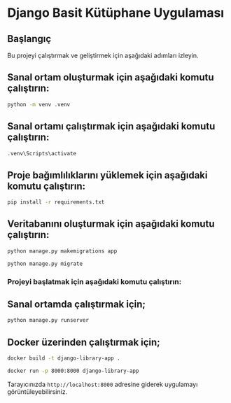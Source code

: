 # Django Basit Kütüphane Uygulaması

## Başlangıç

Bu projeyi çalıştırmak ve geliştirmek için aşağıdaki adımları izleyin.

## Sanal ortam oluşturmak için aşağıdaki komutu çalıştırın:

```bash
python -m venv .venv
```
## Sanal ortamı çalıştırmak için aşağıdaki komutu çalıştırın:
```bash
.venv\Scripts\activate
```

## Proje bağımlılıklarını yüklemek için aşağıdaki komutu çalıştırın:

```bash
pip install -r requirements.txt
```

## Veritabanını oluşturmak için aşağıdaki komutu çalıştırın:

```bash
python manage.py makemigrations app
```

```bash
python manage.py migrate
```

### Projeyi başlatmak için aşağıdaki komutu çalıştırın:
## Sanal ortamda çalıştırmak için;
```bash
python manage.py runserver
```

## Docker üzerinden çalıştırmak için;
```bash
docker build -t django-library-app .   
```

```bash
docker run -p 8000:8000 django-library-app
```

Tarayıcınızda `http://localhost:8000` adresine giderek uygulamayı görüntüleyebilirsiniz.


